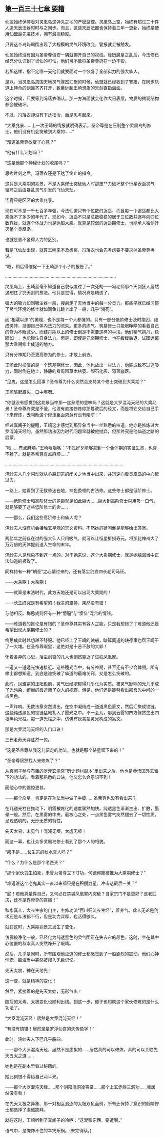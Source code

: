 ## [第一百三十七章 要糟](https://www.xxbiquge.com/11_11207/9094956.html)


  仙盟始终保持着对灵凰岛这弹丸之地的严密监控。灵凰岛上空，始终有超过二十件人造天辰法器时时与之同步。而且，这些天辰法器也保持着三年一更新，始终是使用仙盟最先进技术，拥有最高精度。

  只要这个岛屿周围出现了大规模的灵气环境改变，警报就会被触发。

  仙盟始终没有因为圣帝尊偏安一隅就挪开自己的视线。经历魔皇之乱后，今法修已经充分认识到了谪仙的可怕。他们可不敢将圣帝尊扔在一边不管。

  若那这样，指不定哪一天他们就要面对一个恢复了全部实力的强大仙人。

  是以，当灵凰岛周围天地灵气骤然汇聚的时候，仙盟就已经收到了警报，在同步轨道上待命的剑匣齐齐打开，数量远超王崎想象的天剑直指海面。

  这个时候，只要等到冯落衣确认，那一方海面就会化作大日表层，物质的微观结构都会被破坏。

  不过，冯落衣却没有下达指令，而是思考起来。

  “大乘兆景……上一次王崎的情报就明确表示，圣帝尊是在压制整个灵凰岛的修士，他们没有机会突破到大乘的……”

  “难道圣帝尊改变了心意？”

  “他有什么计划吗？”

  “这是他那个神秘计划的收尾吗？”

  思考片刻之后，冯落衣还是下达了终止的指令。

  这只是大乘期的兆景，不是大乘修士突破仙人时那庞**力破坏整个行星表面灵气循环之后由暴乱灵气引发的飞仙天劫。

  毕竟只是区区的大乘兆景。

  现在可不是一千七百多年强，今法仙道只有个位数的逍遥、而且每一个逍遥都比大乘强不了多少的年代了。现如今，逍遥不只是总数稳稳的居于三位数并逐年向四位数靠拢，就连个体战力也是远超大乘。就算是较弱的逍遥期修士，也能单人独剑歼灭整个灵凰岛。

  也就是舍不舍得人力的区别。

  若是飞仙劫出现，就算王崎来不及撤离，冯落衣也会先考虑要不要灭掉圣帝尊再说。

  “嗯，稍后得催促一下王崎那个小子的报告了。”

  ………………………………………………………………………………

  灵凰岛上，王崎丝毫不知道自己貌似度过了一次死劫——冯老师那个天剑狂人居然遏制住了扔天剑的想法。他只是觉得，情况真是糟透了。

  强大的吸力如同吸尘器一般，搜刮走了天地当中的每一分灵力。那些早就已经习惯了灵气环境的修士就如同鱼儿跳上岸了一般，几乎“渴死”。

  而“相濡以沫”的道理，也不是每一个人都懂的。只有一部分低阶修士及时抱团，结成灵阵，抵御自己体内法力的流失。更多的练气、筑基修士只能眼睁睁的看着自己的修为不断减少。而结丹期以上的修士倒是不需要这样的手段。他们精气抱丹，稳固如一，也能锁住自身法力。但是，即使是元婴期修士，也在缓缓后退，试图远离那大乘期修士成道的地方。

  只有分神期乃至更高修为的修士，才敢上前去。

  王崎此时扮演的是一个筑基期修士，因此，他也放出一些法力，伪装成敌不过这吸力，同时倒在地上，静静的看周围草木枯萎、顽石化灰、穹顶崩落。

  “见鬼，这是怎么回事？圣帝尊为什么突然会支持某个修士突破到大乘期？”

  王崎皱起眉头，口中嘟囔。

  “你就没有感觉到这兆景当中那一丝熟悉的意味吗？这就是大罗混沌天经的大乘兆景！圣帝尊终究是不傻，他没有直接修炼你那篡改后的经文，而是将它交给自己手下来修炼，去判断这个修法里面究竟有没有陷阱！”

  经过真阐子的提醒，王崎这才感觉到那异象当中一丝熟悉的味道。他亦是修炼过大罗混沌天经的，虽然那功法因为时代问题早就被他抛弃，但那终究是他仙道之路的启蒙。

  “啧……有点麻烦。”王崎咂咂嘴：“不过好歹能够拿到一个合体期的实证生灵，也算不赖了。就是圣帝尊有点麻烦……”

  ……………………………………………………………………………………

  浣纱夫人几个闪动就从心魔幻宗的闭关之地当中出来，并迅速向着灵凰岛的中心赶过去。

  一路上，她看到了无数昏迷在地，神色委顿的古法修。这些修士都是低阶修士。

  ——低阶修士和高阶修士的差距就是如此巨大……巨大到高阶修士只用吸一口气，就足够要了这些低阶修士的命……

  ——那么，我们这些高阶修士和仙人呢？

  浣纱夫人没有机会接触玄星观的天文资料。不然她的疑问倒是能够给出答案。

  两亿年之前存在过的强大仙人只用吸气，就可以让恒星折损寿元，将那比神州大了万万倍的天体提前送入生命的末年。

  浣纱夫人是想象不到这一点的。对于她来说，这个大乘期修士，就是她脑海当中正法仙道的极致了。

  同样持有一种“朝圣”之心情过来的，还有落尘剑宫四长老司马珏。

  ——大乘期！大乘期！

  ——就算是末法时代，此方天地还是可以出现大乘期的！

  ——长生终究是有希望的！我辈的坚持，果然没有错！

  与他相反。梅思成则怀有一种“懵逼”与“懊恼”混合的情绪。

  ——难道我的推论是有错的？圣帝尊其实有容人之能，只是我想错了？难道他还是希望出现大乘期修士的？

  梅思成此时越想越不舒服。他已经上了王崎的贼船，暗算同道的缺德事也帮王崎干了一大堆。在圣帝尊眼里，这绝对是十恶不赦的大罪！

  怀着各异的心思，落尘剑宫的几人也悄然靠近了进程凤凰冢。

  一道又一道遁光快速接近。这些遁光当中，有分神期，甚至还有不少合体期。所有修士都想知道，到底是谁突破了仙道的最难关窍，又是怎么突破的。

  此时，凤凰冢的正阳殿前，灵气已经浓郁得几乎化为实质。被灵气影响的光几乎成了光污染，绮丽的霞遮蔽了众人的视野。但是，他们还是能够看出那霞光中间的一点黑色。

  一声炸响。无数法篆突然涌出，在空中凝结成一道道黑色篆文，然后汇聚成锁链。这些纯透黑色的锁链猛地扎入了霞光之中。不一会儿，那到云霞的四方骤然生出四根黑色光柱。每一道光柱之中，仿佛有灰蒙蒙灵光构成的篆文。

  那是大罗混沌天经的入门口诀！

  三长老茹天弃陡然一惊。

  “这是圣帝尊从我这儿要走的功法，也就是那个杀星留下来的！”

  “圣帝尊居然找人来修炼了？”

  从真阐子参与布置的罗浮玄清宫“历史题材副本”里出来之后，他也是参悟国外去留下的功法的。看着那熟悉的口诀，他又怎么会意识不到！

  而他心中的震惊更甚。

  ——那个杀星，肯定是在功法当中做了手脚……圣帝尊也没有看出来？

  在几道光柱在推动下，明霞被炼化的速度骤然加快。纯透黑色渐渐生出、扩散，墨晕一般。然后，在黑雾的中央，最核心之处，一点黑色雾气突然褪去了一切性质，呈现透明的，无形无质的特性。

  先天太易，未见气！混沌无垠，太虚无极！

  而这一幕，也让众多灵凰岛修士看到了那个人的相貌。

  “那不是……长生宗的秋水真人吗？”

  “什么？为什么是那个老匹夫？”

  “那个家伙贪生怕死，未曾为帝尊立下寸功，何德何能被推为大乘期修士？”

  “难道说这个老鬼其实一直以来都只是在积攒力量，冲击这最后一关？”

  “屁！若他真是靠自己，又何必在禁城凤凰冢内突破？自家宗门不是更好？这老匹夫，还不是靠帝尊的赏赐！”

  秋水真人，大长生宗的门主，主修功法“百川归流长生经”，善养气。此人无论是剑术还是斗法都不行，但是功力深厚，也活得够久。

  就在这时，大乘期兆景又发生了变化。

  仿佛被净化一般，已经化为纯透黑色的灵气团正在失去它的颜色。这时，坐在其中心位置的秋水真人突然睁开了眼睛。

  然后，几乎是同时，所有围观他证道的修士都感觉到了一股剧烈的震动。他们心神恍惚，脑海当中突然被闯入无数记忆。

  先天太初，神在天地先！

  这一变，就是精神的变化！

  然后，紧接着的是先天太始，无形气出！

  随后的太素、太极变化也顺利出线。到这一步，傻子也知晓这个家伙修炼的是什么功法了。

  “大罗混沌天经！居然是大罗混沌天经！”

  “有没有搞错！居然是是罗浮仙宫的失传绝学！”

  此时，浣纱夫人下巴几乎脱臼。

  ——那个大罗混沌天经，居然不是虚拟的……居然真的可以修炼，真的可以关联先天五太之道……

  她也是在副本里看过秘籍的。

  她此刻恨不得给自己两耳光。

  ——那个大罗混沌天经……那个阴阳混洞凌霄录……那个上玄赤鼎三洞功……我居然没有看！

  在先天太极之异象、那一对相互追逐的太极双鱼面前，所有还保持了意识的低阶修士都选择了虔诚跪拜。

  就在这时，王崎听到了真阐子的冷哼：“这混账东西，要遭啊。”

  语气中，是掩饰不住的幸灾乐祸。(未完待续。)
